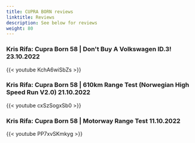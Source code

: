 ```yaml
---
title: CUPRA BORN reviews
linktitle: Reviews
description: See below for reviews
weight: 80
---
```

### Kris Rifa: Cupra Born 58 | Don't Buy A Volkswagen ID.3! 23.10.2022

{{< youtube KchA6wiSbZs >}}
### Kris Rifa: Cupra Born 58 | 610km Range Test (Norwegian High Speed Run V2.0) 21.10.2022

{{< youtube cxSzSogxSb0 >}}
### Kris Rifa: Cupra Born 58 | Motorway Range Test 11.10.2022

{{< youtube PP7xvSKmkyg >}}

